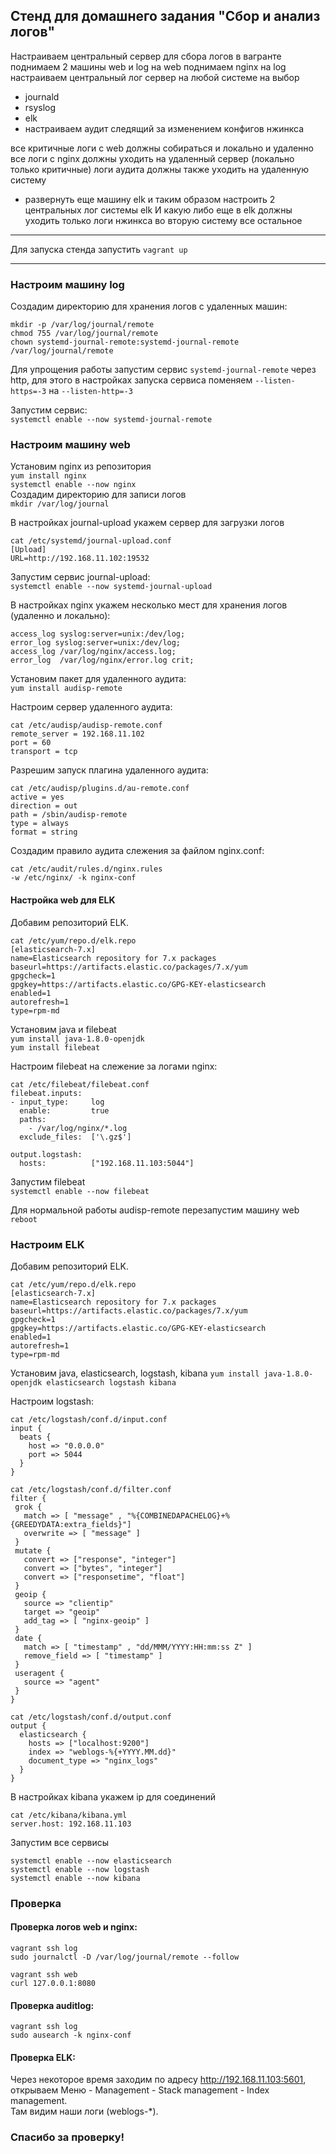 ## Стенд для домашнего задания "Сбор и анализ логов"

Настраиваем центральный сервер для сбора логов
в вагранте поднимаем 2 машины web и log
на web поднимаем nginx
на log настраиваем центральный лог сервер на любой системе на выбор

-   journald
-   rsyslog
-   elk
-   настраиваем аудит следящий за изменением конфигов нжинкса

все критичные логи с web должны собираться и локально и удаленно
все логи с nginx должны уходить на удаленный сервер (локально только критичные)
логи аудита должны также уходить на удаленную систему

-   развернуть еще машину elk
    и таким образом настроить 2 центральных лог системы elk И какую либо еще
    в elk должны уходить только логи нжинкса
    во вторую систему все остальное

* * *

Для запуска стенда запустить `vagrant up`

* * *

### Настроим машину log

Создадим директорию для хранения логов с удаленных машин:  

    mkdir -p /var/log/journal/remote  
    chmod 755 /var/log/journal/remote  
    chown systemd-journal-remote:systemd-journal-remote /var/log/journal/remote

Для упрощения работы запустим сервис `systemd-journal-remote` через http, для этого в настройках запуска сервиса поменяем `--listen-https=-3` на `--listen-http=-3`

Запустим сервис:  
`systemctl enable --now systemd-journal-remote`

### Настроим машину web

Установим nginx из репозитория  
`yum install nginx`  
`systemctl enable --now nginx`  
Создадим директорию для записи логов  
`mkdir /var/log/journal`

В настройках journal-upload укажем сервер для загрузки логов  

    cat /etc/systemd/journal-upload.conf
    [Upload]
    URL=http://192.168.11.102:19532

Запустим сервис journal-upload:  
`systemctl enable --now systemd-journal-upload`

В настройках nginx укажем несколько мест для хранения логов (удаленно и локально):

    access_log syslog:server=unix:/dev/log;
    error_log syslog:server=unix:/dev/log;
    access_log /var/log/nginx/access.log;
    error_log  /var/log/nginx/error.log crit;

Установим пакет для удаленного аудита:  
`yum install audisp-remote`  

Настроим сервер удаленного аудита:  

    cat /etc/audisp/audisp-remote.conf
    remote_server = 192.168.11.102
    port = 60
    transport = tcp

Разрешим запуск плагина удаленного аудита:

    cat /etc/audisp/plugins.d/au-remote.conf
    active = yes
    direction = out
    path = /sbin/audisp-remote
    type = always
    format = string

Создадим правило аудита слежения за файлом nginx.conf:

    cat /etc/audit/rules.d/nginx.rules
    -w /etc/nginx/ -k nginx-conf

#### Настройка web для ELK

Добавим репозиторий ELK.

    cat /etc/yum/repo.d/elk.repo
    [elasticsearch-7.x]
    name=Elasticsearch repository for 7.x packages
    baseurl=https://artifacts.elastic.co/packages/7.x/yum
    gpgcheck=1
    gpgkey=https://artifacts.elastic.co/GPG-KEY-elasticsearch
    enabled=1
    autorefresh=1
    type=rpm-md  

Установим java и filebeat  
`yum install java-1.8.0-openjdk`  
`yum install filebeat`

Настроим filebeat на слежение за логами nginx:

    cat /etc/filebeat/filebeat.conf
    filebeat.inputs:
    - input_type:     log
      enable:         true
      paths:
        - /var/log/nginx/*.log
      exclude_files:  ['\.gz$']

    output.logstash:
      hosts:          ["192.168.11.103:5044"]

Запустим filebeat  
`systemctl enable --now filebeat`

Для нормальной работы audisp-remote перезапустим машину web  
`reboot`

### Настроим ELK

Добавим репозиторий ELK.

    cat /etc/yum/repo.d/elk.repo
    [elasticsearch-7.x]
    name=Elasticsearch repository for 7.x packages
    baseurl=https://artifacts.elastic.co/packages/7.x/yum
    gpgcheck=1
    gpgkey=https://artifacts.elastic.co/GPG-KEY-elasticsearch
    enabled=1
    autorefresh=1
    type=rpm-md  

Установим java, elasticsearch, logstash, kibana
`yum install java-1.8.0-openjdk elasticsearch logstash kibana`

Настроим logstash:

    cat /etc/logstash/conf.d/input.conf
    input {
      beats {
        host => "0.0.0.0"
        port => 5044
      }
    }

    cat /etc/logstash/conf.d/filter.conf
    filter {
     grok {
       match => [ "message" , "%{COMBINEDAPACHELOG}+%{GREEDYDATA:extra_fields}"]
       overwrite => [ "message" ]
     }
     mutate {
       convert => ["response", "integer"]
       convert => ["bytes", "integer"]
       convert => ["responsetime", "float"]
     }
     geoip {
       source => "clientip"
       target => "geoip"
       add_tag => [ "nginx-geoip" ]
     }
     date {
       match => [ "timestamp" , "dd/MMM/YYYY:HH:mm:ss Z" ]
       remove_field => [ "timestamp" ]
     }
     useragent {
       source => "agent"
     }
    }

    cat /etc/logstash/conf.d/output.conf
    output {
      elasticsearch {
        hosts => ["localhost:9200"]
        index => "weblogs-%{+YYYY.MM.dd}"
        document_type => "nginx_logs"
      }
    }

В настройках kibana укажем ip для соединений

    cat /etc/kibana/kibana.yml
    server.host: 192.168.11.103

Запустим все сервисы  

    systemctl enable --now elasticsearch
    systemctl enable --now logstash
    systemctl enable --now kibana

### Проверка

#### Проверка логов web и nginx:

    vagrant ssh log
    sudo journalctl -D /var/log/journal/remote --follow

    vagrant ssh web
    curl 127.0.0.1:8080

#### Проверка auditlog:

    vagrant ssh log
    sudo ausearch -k nginx-conf

#### Проверка ELK:

Через некоторое время заходим по адресу <http://192.168.11.103:5601>, открываем Меню - Management - Stack management - Index management.  
Там видим наши логи (weblogs-\*).

### Спасибо за проверку!

